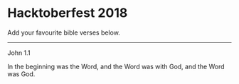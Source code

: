 # Hacktoberfest 2018 

Add your favourite bible verses below.

----

John 1.1

In the beginning was the Word, and the Word was with God, and the Word was God.